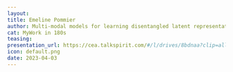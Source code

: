 ```yaml
---
layout:
title: Emeline Pommier
author: Multi-modal models for learning disentangled latent representations
cat: MyWork in 180s
teasing: 
presentation_url: https://cea.talkspirit.com/#/l/drives/8bdnaa?clip=all&type=drive
icon: default.png
date: 2023-04-03
---
```

